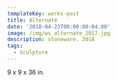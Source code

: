 ```yaml
---
templateKey: works-post
title: Alternate
date: '2018-04-23T00:00:00-04:00'
image: /img/ws_alternate_2017.jpg
description: stoneware. 2018
tags:
  - Sculpture
---
```

9 x 9 x 36 in.
